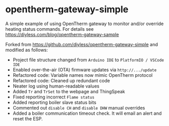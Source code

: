 # opentherm-gateway-simple

A simple example of using OpenTherm gateway to monitor and/or override heating status commands.
For details see https://diyless.com/blog/opentherm-gateway-sample

Forked from https://github.com/diyless/opentherm-gateway-simple and modified as follows:

* Project file structure changed from `Arduino IDE` to `PlatformIO / VSCode IDE`
* Enabled over-the-air (OTA) firmware updates via `http://.../update`
* Refactored code: Variable names now mimic OpenTherm protocol
* Refactored code: Cleaned up redundant code
* Neater log using human-readable values
* Added `Tr` and `TrSet` to the webpage and ThingSpeak
* Fixed reporting incorrect `Flame status`
* Added reporting boiler slave status bits
* Commented out `disable CH` and `disable DHW` manual overrides
* Added a boiler communication timeout check. It will email an alert and reset the ESP.
